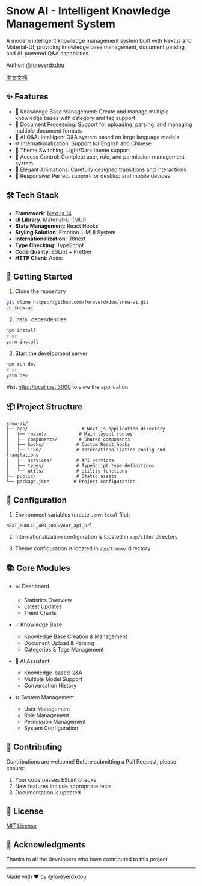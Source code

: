 # Snow AI - Intelligent Knowledge Management System

A modern intelligent knowledge management system built with Next.js and Material-UI, providing knowledge base management, document parsing, and AI-powered Q&A capabilities.

Author: [@foreverdxdou](https://github.com/foreverdxdou)

[中文文档](README_CN.md)

## ✨ Features

- 🎯 Knowledge Base Management: Create and manage multiple knowledge bases with category and tag support
- 📄 Document Processing: Support for uploading, parsing, and managing multiple document formats
- 🤖 AI Q&A: Intelligent Q&A system based on large language models
- 🌐 Internationalization: Support for English and Chinese
- 🎨 Theme Switching: Light/Dark theme support
- 🔐 Access Control: Complete user, role, and permission management system
- 💫 Elegant Animations: Carefully designed transitions and interactions
- 📱 Responsive: Perfect support for desktop and mobile devices

## 🛠 Tech Stack

- **Framework**: [Next.js 14](https://nextjs.org/)
- **UI Library**: [Material-UI (MUI)](https://mui.com/)
- **State Management**: React Hooks
- **Styling Solution**: Emotion + MUI System
- **Internationalization**: i18next
- **Type Checking**: TypeScript
- **Code Quality**: ESLint + Prettier
- **HTTP Client**: Axios

## 🚀 Getting Started

1. Clone the repository

```bash
git clone https://github.com/foreverdxdou/snow-ai.git
cd snow-ai
```

2. Install dependencies

```bash
npm install
# or
yarn install
```

3. Start the development server

```bash
npm run dev
# or
yarn dev
```

Visit [http://localhost:3000](http://localhost:3000) to view the application.

## 📦 Project Structure

```
snow-ai/
├── app/                    # Next.js application directory
│   ├── (main)/            # Main layout routes
│   ├── components/        # Shared components
│   ├── hooks/            # Custom React hooks
│   ├── i18n/             # Internationalization config and translations
│   ├── services/         # API services
│   ├── types/            # TypeScript type definitions
│   └── utils/            # Utility functions
├── public/               # Static assets
└── package.json         # Project configuration
```

## 🔧 Configuration

1. Environment variables (create `.env.local` file):

```env
NEXT_PUBLIC_API_URL=your_api_url
```

2. Internationalization configuration is located in `app/i18n/` directory

3. Theme configuration is located in `app/theme/` directory

## 📚 Core Modules

- 📊 Dashboard
  - Statistics Overview
  - Latest Updates
  - Trend Charts

- 💡 Knowledge Base
  - Knowledge Base Creation & Management
  - Document Upload & Parsing
  - Categories & Tags Management

- 🤖 AI Assistant
  - Knowledge-based Q&A
  - Multiple Model Support
  - Conversation History

- ⚙️ System Management
  - User Management
  - Role Management
  - Permission Management
  - System Configuration

## 🤝 Contributing

Contributions are welcome! Before submitting a Pull Request, please ensure:

1. Your code passes ESLint checks
2. New features include appropriate tests
3. Documentation is updated

## 📄 License

[MIT License](LICENSE)

## 🙏 Acknowledgments

Thanks to all the developers who have contributed to this project.

---

Made with ❤️ by [@foreverdxdou](https://github.com/foreverdxdou)
